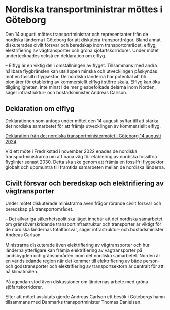 # Nordiska transportministrar möttes i Göteborg

Den 14 augusti möttes transportministrar och representanter från de nordiska länderna i Göteborg för att diskutera transportfrågor. Bland annat diskuterades civilt försvar och beredskap inom transportområdet, elflyg, elektrifiering av vägtransporter och gröna sjöfartskorridorer. Under mötet undertecknades också en deklaration om elflyg.


– Elflyg är en viktig del i omställningen av flyget. Tillsammans med andra hållbara flygbränslen kan utsläppen minska och utvecklingen påskyndas mot en fossilfri flygsektor. De nordiska länderna har potential att bli pionjärer för etablering av kommersiellt elflyg i större skala. Elflyg kan öka tillgängligheten, inte minst i de mer glesbefolkade delarna inom Norden, säger infrastruktur\- och bostadsminister Andreas Carlson.

## Deklaration om elflyg

Deklarationen som antogs under mötet den 14 augusti syftar till att stärka det nordiska samarbetet för att främja utvecklingen av kommersiellt elflyg.

[Deklaration från det nordiska transportministermötet i Göteborg 14 augusti 2024](/informationsmaterial/2024/08/deklaration-fran-det-nordiska-transportministermotet-i-goteborg-14-augusti-2024/ "Deklaration från det nordiska transportministermötet i Göteborg 14 augusti 2024")

Vid ett möte i Fredrikstad i november 2022 enades de nordiska transportministrarna om att bana väg för etablering av nordiska fossilfria flyglinjer senast 2030\. Detta ska ske genom att främja en fossilfri flygsektor globalt och uppmuntra till framtida samarbeten mellan de nordiska länderna.

## Civilt försvar och beredskap och elektrifiering av vägtransporter

Under mötet diskuterade ministrarna även frågor rörande civilt försvar och beredskap på transportområdet.

– Det allvarliga säkerhetspolitiska läget innebär att det nordiska samarbetet om gränsöverskridande transportinfrastruktur och transporter är viktigt för de nordiska ländernas totalförsvar, säger infrastruktur\- och bostadsminister Andreas Carlson.

Ministrarna diskuterade även elektrifiering av vägtransporter och hur länderna ytterligare kan främja elektrifiering av vägtransporter på landsbygden och gränsområden inom det nordiska samarbetet. Norden är en världsledande region när det kommer till elektrifiering av både person\- och godstransporter och elektrifiering av transportsektorn är centralt för att nå klimatmålen.

På agendan stod även diskussioner om ländernas arbete med gröna sjöfartskorridorer.

Efter att mötet avslutats gjorde Andreas Carlson ett besök i Göteborgs hamn tillsammans med Danmarks transportminister Thomas Danielsen.
